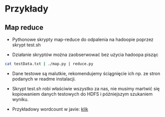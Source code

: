 Przykłady
=============

Map reduce
----------

* Pythonowe skrypty map-reduce do odpalenia na hadoopie poprzez skrypt 
test.sh

* Działanie skryptów można zaobserwować bez użycia hadoopa pisząc

```sh
cat testData.txt | ./map.py | reduce.py
```

* Dane testowe są malutkie, rekomendujemy ściągnięcie ich np. ze stron 
podanych w readme instalacji.

* Skrypt test.sh robi właściwie wszystko za nas, nie musimy martwić się 
kopiowaniem danych testowych do HDFS i późniejszym szukaniem wyniku.

* Przykładowy wordcount w javie: 
[klik](http://wiki.apache.org/hadoop/WordCount)
